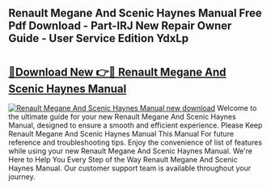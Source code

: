 ## Renault Megane And Scenic Haynes Manual Free Pdf Download - Part-IRJ New Repair Owner Guide - User Service Edition YdxLp

# <h2><a href="http://bc8346.oget.top/?id=Renault+Megane+And+Scenic+Haynes+Manual">🔗Download New 👉🔴 Renault Megane And Scenic Haynes Manual</a></h2>

[![Renault Megane And Scenic Haynes Manual new download](https://i.imgur.com/5g1atiW.png)](http://bc8346.oget.top/?id=Renault+Megane+And+Scenic+Haynes+Manual)
Welcome to the ultimate guide for your new Renault Megane And Scenic Haynes Manual, designed to ensure a smooth and efficient experience. Please Keep Renault Megane And Scenic Haynes Manual This Manual For future reference and troubleshooting tips. Enjoy the convenience of list of features while using your new Renault Megane And Scenic Haynes Manual. We're Here to Help You Every Step of the Way Renault Megane And Scenic Haynes Manual. Our customer support team is available throughout your journey.
